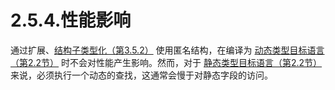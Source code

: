 # 2.5.4.性能影响

通过扩展、[结构子类型化（第3.5.2）](http:///#) 使用匿名结构，在编译为 [动态类型目标语言（第2.2节）](http:///#) 时不会对性能产生影响。然而，对于 [静态类型目标语言（第2.2节）](http:///#) 来说，必须执行一个动态的查找，这通常会慢于对静态字段的访问。